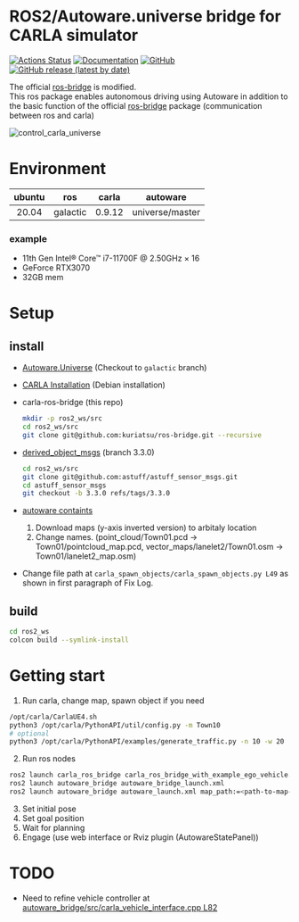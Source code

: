 # ROS2/Autoware.universe bridge for CARLA simulator

[![Actions Status](https://github.com/carla-simulator/ros-bridge/workflows/CI/badge.svg)](https://github.com/carla-simulator/ros-bridge)
[![Documentation](https://readthedocs.org/projects/carla/badge/?version=latest)](http://carla.readthedocs.io)
[![GitHub](https://img.shields.io/github/license/carla-simulator/ros-bridge)](https://github.com/carla-simulator/ros-bridge/blob/master/LICENSE)
[![GitHub release (latest by date)](https://img.shields.io/github/v/release/carla-simulator/ros-bridge)](https://github.com/carla-simulator/ros-bridge/releases/latest)

 The official [ros-bridge](https://github.com/carla-simulator/ros-bridge) is modified.   
 This ros package enables autonomous driving using Autoware in addition to the basic function of the official [ros-bridge](https://github.com/carla-simulator/ros-bridge) package (communication between ros and carla)

![control_carla_universe](https://user-images.githubusercontent.com/38074802/187683146-2b8d492b-6997-4460-af1a-66ea364c90ed.gif)

# Environment 
|ubuntu|ros|carla|autoware|
|:---:|:---:|:---:|:---:|
|20.04|galactic|0.9.12|universe/master|

### example  
- 11th Gen Intel® Core™ i7-11700F @ 2.50GHz × 16
- GeForce RTX3070
- 32GB mem

# Setup
## install
* [Autoware.Universe](https://autowarefoundation.github.io/autoware-documentation/galactic/installation/autoware/source-installation/) (Checkout to `galactic` branch)
* [CARLA Installation](https://carla.readthedocs.io/en/latest/start_quickstart/) (Debian installation)
* carla-ros-bridge (this repo)
  ```bash
  mkdir -p ros2_ws/src
  cd ros2_ws/src
  git clone git@github.com:kuriatsu/ros-bridge.git --recursive
  ```
* [derived_object_msgs](https://github.com/astuff/astuff_sensor_msgs) (branch 3.3.0)
  ```bash
  cd ros2_ws/src
  git clone git@github.com:astuff/astuff_sensor_msgs.git
  cd astuff_sensor_msgs
  git checkout -b 3.3.0 refs/tags/3.3.0
  ```
* [autoware containts](https://bitbucket.org/carla-simulator/autoware-contents/src/master/maps/)  
  1. Download maps (y-axis inverted version) to arbitaly location
  2. Change names. (point_cloud/Town01.pcd -> Town01/pointcloud_map.pcd, vector_maps/lanelet2/Town01.osm -> Town01/lanelet2_map.osm)
  
* Change file path at `carla_spawn_objects/carla_spawn_objects.py L49` as shown in first paragraph of Fix Log.

## build
```bash
cd ros2_ws
colcon build --symlink-install
```
# Getting start

1. Run carla, change map, spawn object if you need
```bash
/opt/carla/CarlaUE4.sh
python3 /opt/carla/PythonAPI/util/config.py -m Town10
# optional
python3 /opt/carla/PythonAPI/examples/generate_traffic.py -n 10 -w 20
```

2. Run ros nodes
```bash
ros2 launch carla_ros_bridge carla_ros_bridge_with_example_ego_vehicle.launch.py
ros2 launch autoware_bridge autoware_bridge_launch.xml 
ros2 launch autoware_bridge autoware_launch.xml map_path:=<path-to-map-dir>/Town10 vehicle_model:=sample_vehicle sensor_model:=sample_sensor_kit
```

3. Set initial pose
4. Set goal position
5. Wait for planning
6. Engage (use web interface or Rviz plugin (AutowareStatePanel))


# TODO
- Need to refine vehicle controller at [autoware_bridge/src/carla_vehicle_interface.cpp L82](https://github.com/kuriatsu/ros-bridge/blob/cdc593b26c123440e7d92fec71674b8a12f1881b/autoware_bridge/src/carla_vehicle_interface.cpp#L82)
